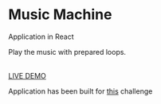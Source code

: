 <h1>Music Machine</h1>

<p>Application in React</p>
<p>Play the music with prepared loops.</p>
<br>
<a href="https://musicmachine-eb78c.firebaseapp.com/">LIVE DEMO</a>
<br>
<p>Application has been built for <a href="https://www.freecodecamp.org/learn/front-end-development-libraries/front-end-development-libraries-projects/build-a-drum-machine">this</a> challenge</p>
